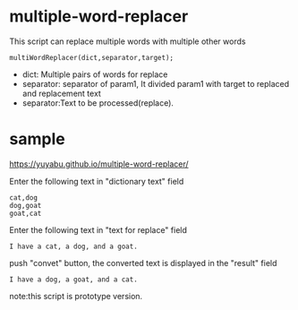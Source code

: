 # multiple-word-replacer

This script can replace multiple words with multiple other words

```
multiWordReplacer(dict,separator,target);
```

 - dict: Multiple pairs of words for replace
 - separator: separator of param1, It divided param1 with target to replaced and replacement text
 - separator:Text to be processed(replace).

# sample

https://yuyabu.github.io/multiple-word-replacer/


Enter the following text in "dictionary text" field

```
cat,dog
dog,goat
goat,cat
```

Enter the following text in "text for replace" field

```
I have a cat, a dog, and a goat.
```

push "convet" button, the converted text is displayed in the "result" field

```
I have a dog, a goat, and a cat.

```

note:this script is prototype version.

